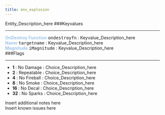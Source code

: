 ```yaml
---
title: env_explosion
---
```


Entity_Description_here
###Keyvalues
<hr>
<div class="entityentry" markdown="1">
<span style="color:#9fc5e8;"><b>OnDestroy Function</b></span> <kbd  class="tooltip" data-tooltip="string">ondestroyfn</kbd> :
Keyvalue_Description_here
</div>
<div class="entityentry" markdown="1">
<span style="color:#9fc5e8;"><b>Name</b></span> <kbd  class="tooltip" data-tooltip="target_source">targetname</kbd> :
Keyvalue_Description_here
</div>
<div class="entityentry" markdown="1">
<span style="color:#9fc5e8;"><b>Magnitude</b></span> <kbd  class="tooltip" data-tooltip="Integer">iMagnitude</kbd> :
Keyvalue_Description_here
</div>
###Flags
<hr>
<div class="entityflags">
<ul>
<li><b>1</b></span> : No Damage : Choice_Description_here</li>
<li><b>2</b></span> : Repeatable : Choice_Description_here</li>
<li><b>4</b></span> : No Fireball : Choice_Description_here</li>
<li><b>8</b></span> : No Smoke : Choice_Description_here</li>
<li><b>16</b></span> : No Decal : Choice_Description_here</li>
<li><b>32</b></span> : No Sparks : Choice_Description_here</li>
</ul>
</div>
<div class="notices blue">Insert additional notes here</div>
<div class="notices red">Insert known issues here</div>
